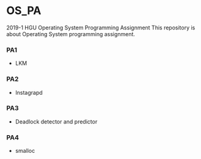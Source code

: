 # OS_PA
2019-1 HGU Operating System Programming Assignment
This repository is about Operating System programming assignment.




### PA1
- LKM


### PA2
- Instagrapd


### PA3
- Deadlock detector and predictor


### PA4
- smalloc
